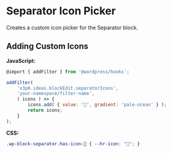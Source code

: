 # Separator Icon Picker

Creates a custom icon picker for the Separator block.

## Adding Custom Icons

**JavaScript:**

```js
@import { addFilter } from '@wordpress/hooks';

addFilter(
	'x3p0.ideas.blockEdit.separatorIcons',
	'your-namespace/filter-name',
	( icons ) => {
		icons.add( { value: '🧻', gradient: 'pale-ocean' } );
		return icons;
	}
);
```

**CSS:**

```css
.wp-block-separator.has-icon-🧻 { --hr-icon: "🧻"; }
```
